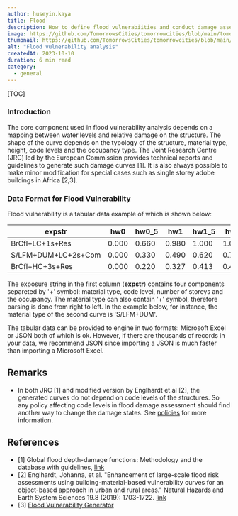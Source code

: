 ```yaml
---
author: huseyin.kaya
title: Flood
description: How to define flood vulnerabiities and conduct damage assessment 
image: https://github.com/TomorrowsCities/tomorrowcities/blob/main/tomorrowcities/content/images/flood.png?raw=true
thumbnail: https://github.com/TomorrowsCities/tomorrowcities/blob/main/tomorrowcities/content/images/flood.png?raw=true
alt: "Flood vulnerability analysis"
createdAt: 2023-10-10
duration: 6 min read
category:
  - general
---
```


[TOC]

### Introduction
The core component used in flood vulnerability analysis depends on a mapping between water levels and relative damage on the structure. The shape of the curve depends on the typology of the structure, material type, height, code levels and the occupancy type. The Joint Research Centre (JRC) led by the European Commission provides technical reports and guidelines to generate such damage curves [1]. It is also always possible to make minor modification for special cases such as single storey adobe buildings in Africa [2,3]. 

### Data Format for Flood Vulnerability
Flood vulnerability is a tabular data example of which is shown below: 

|expstr	|hw0	|hw0_5	|hw1	|hw1_5	|hw2	|hw3	|hw4	|hw5	|hw6 |
|-------|-----|-------|-----|-------|-----|-----|-----|-----|----|
|BrCfl+LC+1s+Res	|0.000	|0.660	|0.980	|1.000	|1.000	|1.000	|1.000	|1.000	|1.000
|S/LFM+DUM+LC+2s+Com	|0.000	|0.330	|0.490	|0.620	|0.720	|0.870	|0.930	|0.980	|1.000
|BrCfl+HC+3s+Res	|0.000	|0.220	|0.327	|0.413	|0.480	|0.580	|0.620	|0.653	|0.667

The exposure string in the first column (**expstr**) contains four components separeted by '+' symbol: material type, code level, number of storeys and the occupancy. The material type can also contain '+' symbol, therefore parsing is done from right to left. In the example below, for instance, the material type of the second curve is 'S/LFM+DUM'.

The tabular data can be provided to engine in two formats: Microsoft Excel or JSON both of which is ok. However, if 
there are thousands of records in your data, we recommend JSON since importing a JSON is much faster than importing a Microsoft Excel.

## Remarks
* In both JRC [1] and modified version by Englhardt et.al [2],  the generated curves
do not depend on code levels of the structures. So any policy affecting code levels in flood damage assessment should find another way to change the damage states. See [policies](/docs/policies) for more information.


## References

* [1] Global flood depth-damage functions: Methodology and the database with guidelines, [link](https://publications.jrc.ec.europa.eu/repository/handle/JRC105688)
* [2] Englhardt, Johanna, et al. "Enhancement of large-scale flood risk assessments using building-material-based vulnerability curves for an object-based approach in urban and rural areas." Natural Hazards and Earth System Sciences 19.8 (2019): 1703-1722.  [link](https://nhess.copernicus.org/articles/19/1703/2019/nhess-19-1703-2019.pdf)
* [3] [Flood Vulnerability Generator](https://huggingface.co/spaces/hkayabilisim/flood_vulnerability_generator)
